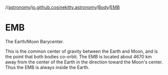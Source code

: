 //[astronomy](../../../../index.md)/[io.github.cosinekitty.astronomy](../../index.md)/[Body](../index.md)/[EMB](index.md)

# EMB

The Earth/Moon Barycenter.

This is the common center of gravity between the Earth and Moon, and is the point that both bodies co-orbit. The EMB is located about 4670 km away from the center of the Earth in the direction toward the Moon's center. Thus the EMB is always inside the Earth.

